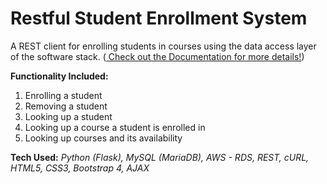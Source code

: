 # Restful Student Enrollment System 
A REST client for enrolling students in courses using the data access layer of the software stack. (<a href="https://goo.gl/qQrdXz" > Check out the Documentation for more details!</a>)

<strong>Functionality Included:</strong>
<ol>
  <li> Enrolling a student </li>
  <li> Removing a student </li>
  <li> Looking up a student </li>
  <li> Looking up a course a student is enrolled in </li>
  <li> Looking up courses and its availability </li>
</ol>

<strong>Tech Used:</strong> <em>Python (Flask), MySQL (MariaDB), AWS - RDS, REST, cURL, HTML5, CSS3, Bootstrap 4, AJAX</em>
